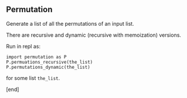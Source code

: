 ## Permutation

Generate a list of all the permutations of an input list.

There are recursive and dynamic (recursive with memoization) versions.

Run in repl as:

    import permutation as P
    P.permuations_recursive(the_list)
    P.permutations_dynamic(the_list)

for some list `the_list`.

[end]
